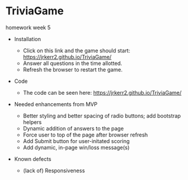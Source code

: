 # TriviaGame
homework week 5

- Installation
    + Click on this link and the game should start: https://jrkerr2.github.io/TriviaGame/
    + Answer all questions in the time allotted.
    + Refresh the browser to restart the game.

- Code
    + The code can be seen here: https://jrkerr2.github.io/TriviaGame/

- Needed enhancements from MVP
    + Better styling and better spacing of radio buttons; add bootstrap helpers
    + Dynamic addition of answers to the page
    + Force user to top of the page after browser refresh
    + Add Submit button for user-initated scoring
    + Add dynamic, in-page win/loss message(s)

- Known defects
    + (lack of) Responsiveness

